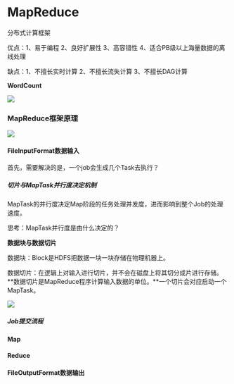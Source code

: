 # MapReduce

分布式计算框架

优点：1、易于编程 2、良好扩展性 3、高容错性 4、适合PB级以上海量数据的离线处理

缺点：1、不擅长实时计算 2、不擅长流失计算 3、不擅长DAG计算



**WordCount**

![](E:\github\BigDataLearning\hadoop\MapReduce\MapReduce_WordCount.png)



### MapReduce框架原理

![](E:\github\BigDataLearning\hadoop\MapReduce\MapReduce_框架原理.png)

#### FileInputFormat数据输入

首先，需要解决的是，一个job会生成几个Task去执行？

##### 切片与MapTask并行度决定机制

MapTask的并行度决定Map阶段的任务处理并发度，进而影响到整个Job的处理速度。

思考：MapTask并行度是由什么决定的？

**数据块与数据切片**

数据块：Block是HDFS把数据一块一块存储在物理机器上。

数据切片：在逻辑上对输入进行切片，并不会在磁盘上将其切分成片进行存储。**数据切片是MapReduce程序计算输入数据的单位。**一个切片会对应启动一个MapTask。

![](E:\github\BigDataLearning\hadoop\MapReduce\数据切片与MapTask并行度.png)

##### Job提交流程





#### Map

#### Reduce

#### FileOutputFormat数据输出